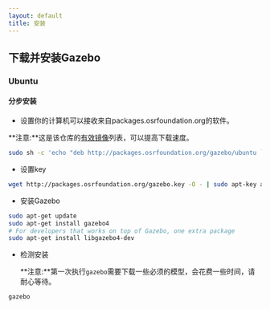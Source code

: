 ```yaml
---
layout: default
title: 安装
---
```



## 下载并安装Gazebo

### Ubuntu

#### 分步安装

* 设置你的计算机可以接收来自packages.osrfoundation.org的软件。

**注意:**这是该仓库的[有效镜像](https://bitbucket.org/osrf/gazebo/wiki/gazebo_mirrors)列表，可以提高下载速度。

```bash
sudo sh -c 'echo "deb http://packages.osrfoundation.org/gazebo/ubuntu `lsb_release -cs` main" > /etc/apt/sources.list.d/gazebo-latest.list'
```

* 设置key

```bash
wget http://packages.osrfoundation.org/gazebo.key -O - | sudo apt-key add -
```

* 安装Gazebo

```bash
sudo apt-get update
sudo apt-get install gazebo4
# For developers that works on top of Gazebo, one extra package
sudo apt-get install libgazebo4-dev
```

* 检测安装

    **注意:**第一次执行`gazebo`需要下载一些必须的模型，会花费一些时间，请耐心等待。

```bash
gazebo
```

